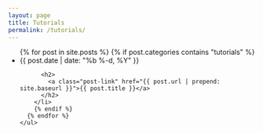 ```yaml
---
layout: page
title: Tutorials
permalink: /tutorials/
---
```

<div class="post-container">
    <ul class="post-list">
      {% for post in site.posts %}
        {% if post.categories contains "tutorials" %}
        <li>
          <span class="post-meta">{{ post.date | date: "%b %-d, %Y" }}</span>

          <h2>
            <a class="post-link" href="{{ post.url | prepend: site.baseurl }}">{{ post.title }}</a>
          </h2>
        </li>
        {% endif %}
      {% endfor %}
    </ul>
</div>